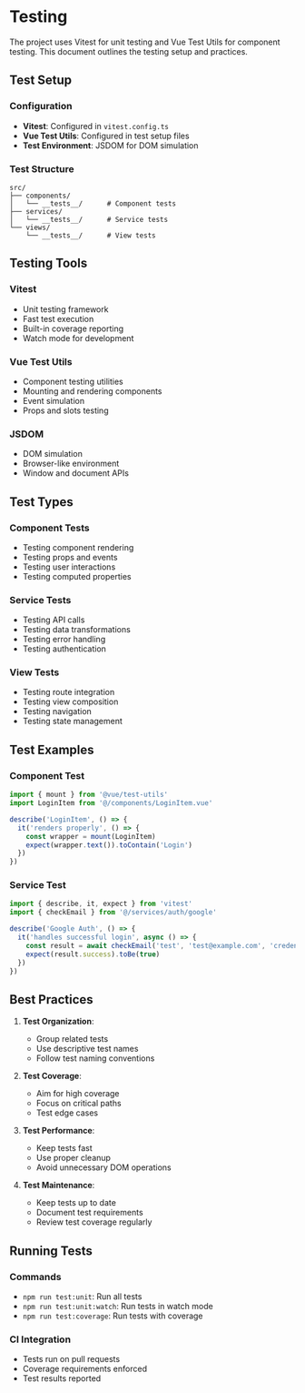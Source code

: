 # Testing

The project uses Vitest for unit testing and Vue Test Utils for component testing. This document outlines the testing setup and practices.

## Test Setup

### Configuration
- **Vitest**: Configured in `vitest.config.ts`
- **Vue Test Utils**: Configured in test setup files
- **Test Environment**: JSDOM for DOM simulation

### Test Structure
```
src/
├── components/
│   └── __tests__/      # Component tests
├── services/
│   └── __tests__/      # Service tests
└── views/
    └── __tests__/      # View tests
```

## Testing Tools

### Vitest
- Unit testing framework
- Fast test execution
- Built-in coverage reporting
- Watch mode for development

### Vue Test Utils
- Component testing utilities
- Mounting and rendering components
- Event simulation
- Props and slots testing

### JSDOM
- DOM simulation
- Browser-like environment
- Window and document APIs

## Test Types

### Component Tests
- Testing component rendering
- Testing props and events
- Testing user interactions
- Testing computed properties

### Service Tests
- Testing API calls
- Testing data transformations
- Testing error handling
- Testing authentication

### View Tests
- Testing route integration
- Testing view composition
- Testing navigation
- Testing state management

## Test Examples

### Component Test
```typescript
import { mount } from '@vue/test-utils'
import LoginItem from '@/components/LoginItem.vue'

describe('LoginItem', () => {
  it('renders properly', () => {
    const wrapper = mount(LoginItem)
    expect(wrapper.text()).toContain('Login')
  })
})
```

### Service Test
```typescript
import { describe, it, expect } from 'vitest'
import { checkEmail } from '@/services/auth/google'

describe('Google Auth', () => {
  it('handles successful login', async () => {
    const result = await checkEmail('test', 'test@example.com', 'credential')
    expect(result.success).toBe(true)
  })
})
```

## Best Practices

1. **Test Organization**:
   - Group related tests
   - Use descriptive test names
   - Follow test naming conventions

2. **Test Coverage**:
   - Aim for high coverage
   - Focus on critical paths
   - Test edge cases

3. **Test Performance**:
   - Keep tests fast
   - Use proper cleanup
   - Avoid unnecessary DOM operations

4. **Test Maintenance**:
   - Keep tests up to date
   - Document test requirements
   - Review test coverage regularly

## Running Tests

### Commands
- `npm run test:unit`: Run all tests
- `npm run test:unit:watch`: Run tests in watch mode
- `npm run test:coverage`: Run tests with coverage

### CI Integration
- Tests run on pull requests
- Coverage requirements enforced
- Test results reported 